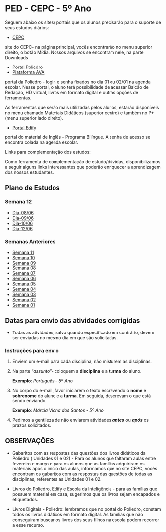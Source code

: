 # PED - CEPC - 5º Ano

Seguem abaixo os sites/ portais que os alunos precisarão para o suporte de seus estudos diários:

* [CEPC](http://www.cepc.com.br)

site do CEPC- na página principal, vocês encontrarão no menu superior direito, o botão Mídia. Nossos arquivos se encontram nele, na parte Downloads

* [Portal Poliedro](http://www.portal.p4ed.com)
* [Plataforma AVA](https://poliedro-ava.azurewebsites.net)

portal da Poliedro - login e senha fixados no dia 01 ou 02/01 na agenda escolar. Nesse portal, o aluno terá possibilidade de acessar Balcão de Redação, HD virtual, livros em formato digital e outras opções de ferramentas.

As ferramentas que serão mais utilizadas pelos alunos, estarão disponíveis no menu chamado Materiais Didáticos (superior centro) e também no P+ (menu superior lado direito).

* [Portal Edify](https://portal.edifyeducation.com.br/home)

portal do material de Inglês - Programa Bilíngue. A senha de acesso se encontra colada na agenda escolar.

Links para complementação dos estudos:

Como ferramenta de complementação de estudo/dúvidas, disponibilizamos a seguir alguns links interessantes que poderão enriquecer a aprendizagem dos nossos estudantes.

## Plano de Estudos

### Semana 12

* [Dia-08/06](dia_20200608.md)
* [Dia-09/06](dia_20200609.md)
* [Dia-10/06](dia_20200610.md)
* [Dia-12/06](dia_20200612.md)

### Semanas Anteriores

* [Semana 11](S11/index.md)
* [Semana 10](S10/index.md)
* [Semana 09](S09/index.md)
* [Semana 08](S08/index.md)
* [Semana 07](S07/index.md)
* [Semana 06](S06/index.md)
* [Semana 05](S05/index.md)
* [Semana 04](S04/index.md)
* [Semana 03](S03/index.md)
* [Semana 02](S02/index.md)
* [Semana 01](S01/index.md)

## Datas para envio das atividades corrigidas

* Todas as atividades, salvo quando especificado em contrário, devem ser enviadas no mesmo dia em que são solicitadas.

### Instruções para envio

1. Enviem um e-mail para cada disciplina, não misturem as disciplinas.

2. Na parte “*assunto*”- coloquem a **disciplina** e a **turma** do aluno.

    **Exemplo**: *Português - 5º Ano*

3. No corpo do e-mail, favor iniciarem o texto escrevendo o **nome** e **sobrenome** do aluno e a **turma**. Em seguida, descrevam o que está sendo enviando.

    **Exemplo**: *Márcia Viana dos Santos - 5º Ano*

4. Pedimos a gentileza de não enviarem atividades _**antes**_ ou **_após_** os prazos solicitados.

## OBSERVAÇÕES

* Gabaritos com as respostas das questões dos livros didáticos da Poliedro ( Unidades 01 e 02) -  Para os alunos que faltaram aulas entre fevereiro e março e para os alunos que as famílias adquiriram os materiais após o início das aulas, informamos que no site CEPC, vocês encontram os gabaritos com as respostas das questões de todas as disciplinas, referentes as Unidades 01 e 02.

* Livros do Poliedro, Edify e Escola da Inteligência - para as famílias que possuem material em casa, sugerimos que os livros sejam encapados e etiquetados.

* Livros Digitais - Poliedro: lembramos que no portal do Poliedro, constam todos os livros didáticos em formato digital. As famílias que não conseguiram buscar os livros dos seus filhos na escola podem recorrer a esse recurso.



[AVA]:  https://poliedro-ava.azurewebsites.net
